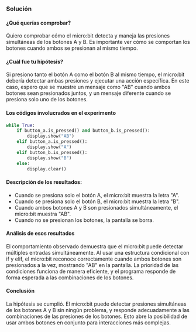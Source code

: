 ### Solución

#### ¿Qué querías comprobar?

Quiero comprobar cómo el micro:bit detecta y maneja las presiones simultáneas de los botones A y B. Es importante ver cómo se comportan los botones cuando ambos se presionan al mismo tiempo.

#### ¿Cuál fue tu hipótesis?

Si presiono tanto el botón A como el botón B al mismo tiempo, el micro:bit debería detectar ambas presiones y ejecutar una acción específica. En este caso, espero que se muestre un mensaje como "AB" cuando ambos botones sean presionados juntos, y un mensaje diferente cuando se presiona solo uno de los botones.

#### Los códigos involucrados en el experimento

```py
while True:
    if button_a.is_pressed() and button_b.is_pressed():
        display.show("AB")
    elif button_a.is_pressed():
        display.show("A")
    elif button_b.is_pressed():
        display.show("B")
    else:
        display.clear()
```

#### Descripción de los resultados:

- Cuando se presiona solo el botón A, el micro:bit muestra la letra "A".
- Cuando se presiona solo el botón B, el micro:bit muestra la letra "B".
- Cuando ambos botones A y B son presionados simultáneamente, el micro:bit muestra "AB".
- Cuando no se presionan los botones, la pantalla se borra.

#### Análisis de esos resultados 

El comportamiento observado demuestra que el micro:bit puede detectar múltiples entradas simultáneamente. Al usar una estructura condicional con if y elif, el micro:bit reconoce correctamente cuando ambos botones son presionados a la vez, mostrando "AB" en la pantalla. La prioridad de las condiciones funciona de manera eficiente, y el programa responde de forma esperada a las combinaciones de los botones.

#### Conclusión

La hipótesis se cumplió. El micro:bit puede detectar presiones simultáneas de los botones A y B sin ningún problema, y responde adecuadamente a las combinaciones de las presiones de los botones. Esto abre la posibilidad de usar ambos botones en conjunto para interacciones más complejas.
